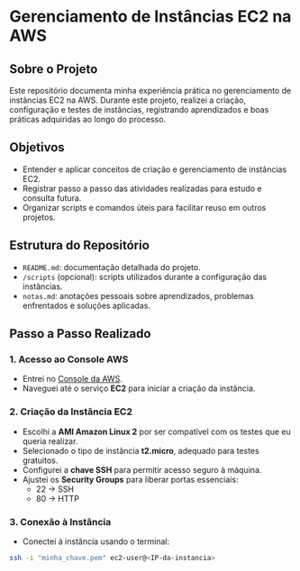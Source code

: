 # Gerenciamento de Instâncias EC2 na AWS

## Sobre o Projeto
Este repositório documenta minha experiência prática no gerenciamento de instâncias EC2 na AWS. Durante este projeto, realizei a criação, configuração e testes de instâncias, registrando aprendizados e boas práticas adquiridas ao longo do processo.

## Objetivos
- Entender e aplicar conceitos de criação e gerenciamento de instâncias EC2.
- Registrar passo a passo das atividades realizadas para estudo e consulta futura.
- Organizar scripts e comandos úteis para facilitar reuso em outros projetos.

## Estrutura do Repositório
- `README.md`: documentação detalhada do projeto.
- `/scripts` (opcional): scripts utilizados durante a configuração das instâncias.
- `notas.md`: anotações pessoais sobre aprendizados, problemas enfrentados e soluções aplicadas.

## Passo a Passo Realizado

### 1. Acesso ao Console AWS
- Entrei no [Console da AWS](https://aws.amazon.com/console/).
- Naveguei até o serviço **EC2** para iniciar a criação da instância.

### 2. Criação da Instância EC2
- Escolhi a **AMI Amazon Linux 2** por ser compatível com os testes que eu queria realizar.
- Selecionado o tipo de instância **t2.micro**, adequado para testes gratuitos.
- Configurei a **chave SSH** para permitir acesso seguro à máquina.
- Ajustei os **Security Groups** para liberar portas essenciais:
  - 22 → SSH  
  - 80 → HTTP

### 3. Conexão à Instância
- Conectei à instância usando o terminal:
```bash
ssh -i "minha_chave.pem" ec2-user@<IP-da-instancia>
